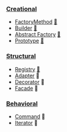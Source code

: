 ### [Creational](Creational)

* [FactoryMethod](src/Creational/FactoryMethod) [:notebook:](https://en.wikipedia.org/wiki/Factory_method_pattern)
* [Builder](src/Creational/Builder) [:notebook:](http://en.wikipedia.org/wiki/Builder_pattern)
* [Abstract Factory](src/Creational/AbstractFactory) [:notebook:](https://en.wikipedia.org/wiki/Abstract_factory_pattern)
* [Prototype](src/Creational/Prototype) [:notebook:](https://ru.wikipedia.org/wiki/%D0%9F%D1%80%D0%BE%D1%82%D0%BE%D1%82%D0%B8%D0%BF_(%D1%88%D0%B0%D0%B1%D0%BB%D0%BE%D0%BD_%D0%BF%D1%80%D0%BE%D0%B5%D0%BA%D1%82%D0%B8%D1%80%D0%BE%D0%B2%D0%B0%D0%BD%D0%B8%D1%8F))

### [Structural](Structural)

* [Registry](src/Structural/Registry) [:notebook:](https://designpatternsphp.readthedocs.io/ru/latest/Structural/Registry/README.html)
* [Adapter](src/Structural/Adapter) :notebook:
* [Decorator](src/Structural/Decorator) :notebook:
* [Facade](src/Structural/Facade) :notebook:

### [Behavioral](Behavioral)
* [Command](src/Behavioral/Command) :notebook:
* [Iterator](src/Behavioral/Iterator) :notebook:
